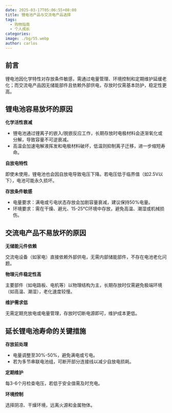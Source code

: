 ```yaml
---
date: 2025-03-17T05:06:55+08:00
title: 锂电池产品与交流电产品选择
tags:
  - 购物指南
  - 个人成长
categories: 
image: ./bg/55.webp
author: carlos
---
```


## 前言

锂电池因化学特性对存放条件敏感，需通过电量管理、环境控制和定期维护延缓老化；而交流电产品因无储能部件且依赖外部供电，存放时仅需基本防护，稳定性更高‌。

## ‌锂电池容易放坏的原因

**化学活性衰减**

- 锂电池通过锂离子的嵌入/脱嵌反应工作，长期存放时电极材料会逐渐氧化或分解，导致容量不可逆衰减‌。
- 高温会加速电解液挥发和电极材料破坏，低温则抑制离子迁移，进一步缩短寿命‌。

**自放电特性**

即使未使用，锂电池也会因自放电导致电压下降。若电压低于临界值（如2.5V以下），电池可能永久损坏‌。

**存放条件敏感**

- 电量要求‌：满电或亏电状态存放会加剧容量衰减，建议保持50%电量‌。
- 环境要求‌：需在干燥、避光、15-25℃环境中存放，避免高温、潮湿或机械损伤‌。

## 交流电产品不易放坏的原因

**无储能元件依赖**

交流电设备（如家电）直接依赖外部供电，无需内部储能部件，不存在电池老化问题。

**物理元件稳定性高**

主要部件（如电路板、电机等）以物理结构为主，长期存放时仅需避免极端环境（如高温、潮湿），老化速度较慢。

**维护需求低**

无需定期充放电或电量管理，存放时切断电源即可，维护成本更低。

## 延长锂电池寿命的关键措施

**存放前处理**

- 电量调整至30%-50%，避免满电或亏电‌。
- 若为多节串联电池组，可断开部分连接线以减少自放电损耗‌。

**定期维护**

每3-6个月检查电压，若低于安全值需及时充电‌。

**环境控制**

选择阴凉、干燥环境，远离火源和金属物体‌。
